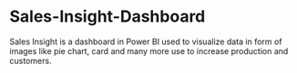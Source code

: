 # Sales-Insight-Dashboard
Sales Insight is a dashboard in Power BI used to visualize data in form of  images like pie chart, card and many more use to increase production and customers.
